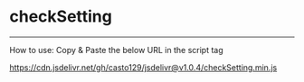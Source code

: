 # checkSetting
---

How to use:
Copy & Paste the below URL in the script tag

https://cdn.jsdelivr.net/gh/casto129/jsdelivr@v1.0.4/checkSetting.min.js
